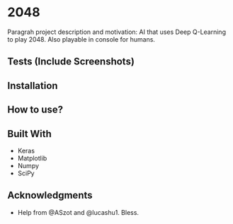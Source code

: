 # 2048

Paragrah project description and motivation: AI that uses Deep Q-Learning to play 2048. Also playable in console for humans.

## Tests (Include Screenshots)

## Installation 

## How to use?

## Built With
- Keras
- Matplotlib
- Numpy
- SciPy

## Acknowledgments
- Help from @ASzot and @lucashu1. Bless.